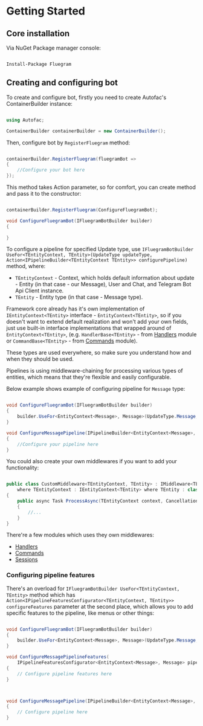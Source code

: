 # Getting Started

## Core installation

Via NuGet Package manager console:

```{.py3 title="NuGet Package Manager console"}

Install-Package Fluegram

```

## Creating and configuring bot

To create and configure bot, firstly you need to create Autofac's ContainerBuilder instance:

```csharp

using Autofac;

ContainerBuilder containerBuilder = new ContainerBuilder();

```

Then, configure bot by `RegisterFluegram` method:

```csharp

containerBuilder.RegisterFluegram(fluegramBot =>
{
    //Configure your bot here  
});

```

This method takes Action<IFluegramBotBuilder> parameter, so for comfort, you can create method and pass it to the constructor:

```csharp

containerBuilder.RegisterFluegram(ConfigureFluegramBot);

void ConfigureFluegramBot(IFluegramBotBuilder builder)
{
    
}

```

To configure a pipeline for specified Update type, use `IFluegramBotBuilder UseFor<TEntityContext, TEntity>(UpdateType updateType, Action<IPipelineBuilder<TEntityContext TEntity>> configurePipeline)` method, where:

- `TEntityContext` - Context, which holds default information about update - Entity (in that case - our Message), User and Chat, and Telegram Bot Api Client instance.
- `TEntity` - Entity type (in that case - Message type).

Framework core already has it's own implementation of `IEntityContext<TEntity>` interface - `EntityContext<TEntity>`, so if you doesn't want to extend default realization and won't add your own fields, just use built-in interface implementations that wrapped around of `EntityContext<TEntity>`,  (e.g. `HandlerBase<TEntity>` - from [Handlers](../modules/handlers) module or `CommandBase<TEntity>` - from [Commands](../modules/commands) module).

These types are used everywhere, so make sure you understand how and when they should be used.


Pipelines is using middleware-chaining for processing various types of entities, which means that they're flexible and easily configurable.


Below example shows example of configuring pipeline for `Message` type:

```csharp

void ConfigureFluegramBot(IFluegramBotBuilder builder)
{
    builder.UseFor<EntityContext<Message>, Message>(UpdateType.Message, ConfigureMessagePipeline);
}

void ConfigureMessagePipeline(IPipelineBuilder<EntityContext<Message>, Message> pipelineBuilder)
{
    //Configure your pipeline here
}

```

You could also create your own middlewares if you want to add your functionality:

```csharp

public class CustomMiddleware<TEntityContext, TEntity> : IMiddleware<TEntityContext, TEntity>
    where TEntityContext : IEntityContext<TEntity> where TEntity : class
{
    public async Task ProcessAsync(TEntityContext context, CancellationToken cancellationToken)
    {
        //...
    }
}

```

There're a few modules which uses they own middlewares:

- [Handlers](/modules/handlers)
- [Commands](/modules/commands)
- [Sessions](/modules/sessions)

### Configuring pipeline features

There's an overload for `IFluegramBotBuilder UseFor<TEntityContext, TEntity>` method which has `Action<IPipelineFeaturesConfigurator<TEntityContext, TEntity>> configureFeatures` parameter at the second place, which allows you to add specific features to the pipeline, like menus or other things:

```csharp

void ConfigureFluegramBot(IFluegramBotBuilder builder)
{
    builder.UseFor<EntityContext<Message>, Message>(UpdateType.Message, ConfigureMessagePipelineFeatures, ConfigureMessagePipeline);
}

void ConfigureMessagePipelineFeatures(
    IPipelineFeaturesConfigurator<EntityContext<Message>, Message> pipelineFeaturesConfigurator)
{
    // Configure pipeline features here
}



void ConfigureMessagePipeline(IPipelineBuilder<EntityContext<Message>, Message> pipelineBuilder)
{
    // Configure pipeline here
}

```






